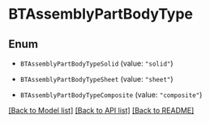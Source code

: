 # BTAssemblyPartBodyType

## Enum


* `BTAssemblyPartBodyTypeSolid` (value: `"solid"`)

* `BTAssemblyPartBodyTypeSheet` (value: `"sheet"`)

* `BTAssemblyPartBodyTypeComposite` (value: `"composite"`)


[[Back to Model list]](../README.md#documentation-for-models) [[Back to API list]](../README.md#documentation-for-api-endpoints) [[Back to README]](../README.md)


